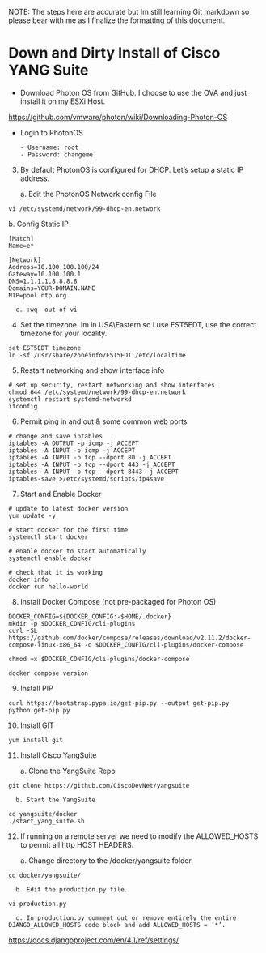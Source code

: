 NOTE: The steps here are accurate but Im still learning Git markdown so please bear with me as I finalize the formatting of this document. 
# Down and Dirty Install of Cisco YANG Suite 


* Download Photon OS from GitHub. I choose to use the OVA and just install it on my ESXi Host.

https://github.com/vmware/photon/wiki/Downloading-Photon-OS


* Login to PhotonOS

      - Username: root
      - Password: changeme


3.	By default PhotonOS is configured for DHCP. Let’s setup a static IP address. 

      a. Edit the PhotonOS Network config File


```
vi /etc/systemd/network/99-dhcp-en.network
```

b. Config Static IP

```
[Match]
Name=e*

[Network]
Address=10.100.100.100/24
Gateway=10.100.100.1
DNS=1.1.1.1,8.8.8.8
Domains=YOUR-DOMAIN.NAME
NTP=pool.ntp.org
```

      c. :wq  out of vi


4.	Set the timezone.  Im in USA\Eastern so I use EST5EDT, use the correct timezone for your locality. 

```
set EST5EDT timezone
ln -sf /usr/share/zoneinfo/EST5EDT /etc/localtime
```

5.	Restart networking and show interface info

```
# set up security, restart networking and show interfaces
chmod 644 /etc/systemd/network/99-dhcp-en.network
systemctl restart systemd-networkd
ifconfig
```
	

6.	Permit ping in and out & some common web ports

```
# change and save iptables
iptables -A OUTPUT -p icmp -j ACCEPT
iptables -A INPUT -p icmp -j ACCEPT
iptables -A INPUT -p tcp --dport 80 -j ACCEPT
iptables -A INPUT -p tcp --dport 443 -j ACCEPT
iptables -A INPUT -p tcp --dport 8443 -j ACCEPT
iptables-save >/etc/systemd/scripts/ip4save
```


7.	Start and Enable Docker

```
# update to latest docker version
yum update -y

# start docker for the first time
systemctl start docker

# enable docker to start automatically
systemctl enable docker

# check that it is working
docker info
docker run hello-world
```


8.	Install Docker Compose (not pre-packaged for Photon OS)

```
DOCKER_CONFIG=${DOCKER_CONFIG:-$HOME/.docker}
mkdir -p $DOCKER_CONFIG/cli-plugins
curl -SL https://github.com/docker/compose/releases/download/v2.11.2/docker-compose-linux-x86_64 -o $DOCKER_CONFIG/cli-plugins/docker-compose

chmod +x $DOCKER_CONFIG/cli-plugins/docker-compose

docker compose version
```

9.	Install PIP

```
curl https://bootstrap.pypa.io/get-pip.py --output get-pip.py 
python get-pip.py
```

10.	Install GIT

```
yum install git
```


11.	Install Cisco YangSuite

      a. Clone the YangSuite Repo

```
git clone https://github.com/CiscoDevNet/yangsuite
```

      b. Start the YangSuite

```
cd yangsuite/docker
./start_yang_suite.sh
```


12.	If running on a remote server we need to modify the ALLOWED_HOSTS to permit all http HOST HEADERS. 

      a. Change directory to the /docker/yangsuite folder.

```
cd docker/yangsuite/ 
```

      b. Edit the production.py file. 

```
vi production.py
```

      c. In production.py comment out or remove entirely the entire DJANGO_ALLOWED_HOSTS code block and add ALLOWED_HOSTS = ‘*’. 
https://docs.djangoproject.com/en/4.1/ref/settings/
 




















